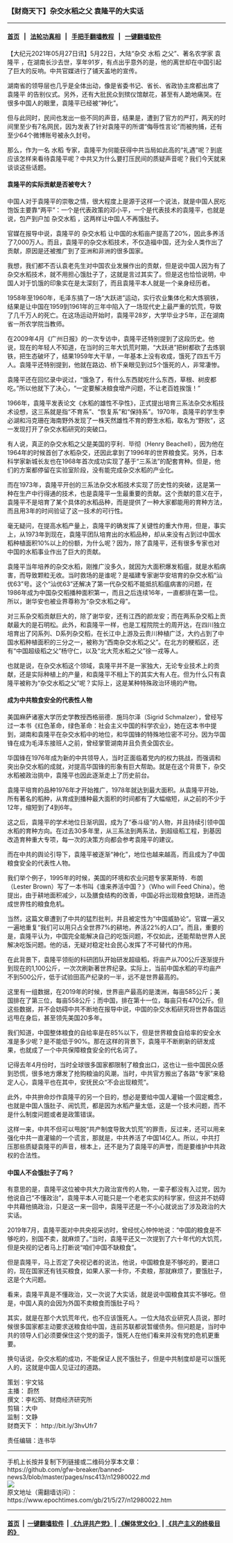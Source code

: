 ### 【财商天下】杂交水稻之父 袁隆平的大实话
------------------------

#### [首页](https://github.com/gfw-breaker/banned-news3/blob/master/README.md) &nbsp;&nbsp;|&nbsp;&nbsp; [法轮功真相](https://github.com/begood0513/basic/blob/master/README.md)  &nbsp;&nbsp;|&nbsp;&nbsp; [手把手翻墙教程](https://github.com/gfw-breaker/guides/wiki)  &nbsp;&nbsp;|&nbsp;&nbsp; [一键翻墙软件](https://github.com/gfw-breaker/nogfw/blob/master/README.md)  



<div><p>
 【大纪元2021年05月27日讯】5月22日，大陆“杂交
 <ok href="https://www.epochtimes.com/gb/tag/%E6%B0%B4%E7%A8%BB.html">
  水稻
 </ok>
 之父”、著名农学家
 <ok href="https://www.epochtimes.com/gb/tag/%E8%A2%81%E9%9A%86%E5%B9%B3.html">
  袁隆平
 </ok>
 ，在湖南长沙去世，享年91岁，有点出乎意外的是，他的离世却在中国引起了巨大的反响。中共官媒进行了铺天盖地的宣传。
</p>
<p>
 湖南省的领导层也几乎是全体出动，像是省委书记、省长、省政协主席都出席了
 <ok href="https://www.epochtimes.com/gb/tag/%E8%A2%81%E9%9A%86%E5%B9%B3.html">
  袁隆平
 </ok>
 的告别仪式。另外，还有大批民众到殡仪馆献花，甚至有人跪地痛哭。在很多中国人的眼里，袁隆平已经被“神化”。
</p>
<p>
 但与此同时，民间也发出一些不同的声音，结果是，遭到了官方的严打，两天的时间里至少有7名网民，因为发表了针对袁隆平的所谓“侮辱性言论”而被拘捕，还有至少64个微博账号被永久封号。
</p>
<p>
 那么，作为一名
 <ok href="https://www.epochtimes.com/gb/tag/%E6%B0%B4%E7%A8%BB.html">
  水稻
 </ok>
 专家，袁隆平为何能获得中共当局如此高的“礼遇”呢？到底应该怎样来看待袁隆平呢？中共又为什么要打压民间的质疑声音呢？我们今天就来谈谈这些话题。
</p>
<p>
</p>
<h4>
 袁隆平的实际贡献是否被夸大？
</h4>
<p>
 中国人对于袁隆平的崇敬之情，很大程度上是源于这样一个说法，就是中国人民吃饱饭主要靠“两平”：一个是代表政策的邓小平，一个是代表技术的袁隆平，也就是说，包产到户加
 <ok href="https://www.epochtimes.com/gb/tag/%E6%9D%82%E4%BA%A4%E6%B0%B4%E7%A8%BB.html">
  杂交水稻
 </ok>
 ，这两样让中国人不再饿肚子。
</p>
<p>
 官媒在报导中说，袁隆平的
 <ok href="https://www.epochtimes.com/gb/tag/%E6%9D%82%E4%BA%A4%E6%B0%B4%E7%A8%BB.html">
  杂交水稻
 </ok>
 让中国的水稻亩产提高了20%，因此多养活了7,000万人。而且，袁隆平的杂交水稻技术，不仅造福中国，还为全人类作出了贡献，原因是还被推广到了亚洲和非洲的很多国家。
</p>
<p>
 我想，我们都不否认袁老先生对中国农业发展作出的贡献，但是说中国人因为有了杂交水稻技术，就不用担心饿肚子了，这就是言过其实了。但是这也恰恰说明，中国人对于饥饿的印象实在是太深刻了，而且袁隆平本人就是一个亲身经历者。
</p>
<p>
 1958年至1960年，毛泽东搞了一场“大跃进”运动，实行农业集体化和大炼钢铁，结果是让中国在1959到1961年的三年中陷入了一场现代史上最严重的饥荒，导致了几千万人的死亡。在这场运动开始时，袁隆平28岁，大学毕业才5年，正在湖南省一所农学院当教师。
</p>
<p>
 在2009年4月《广州日报》的一次专访中，袁隆平还特别提到了这段历史。他说，现在的年轻人不知道，在当时的三年大饥荒时期，“大跃进”把树都砍了去炼钢铁，把生态破坏了，结果1959年大干旱，一年基本上没有收成，饿死了四五千万人。袁隆平还特别提到，他就在路边、桥下亲眼见到过5个饿死的人，非常凄惨。
</p>
<p>
 袁隆平还在回忆录中说过，“饿急了，有什么东西就吃什么东西，草根、树皮都吃。”所以他就下了决心，“一定要解决粮食增产问题，不让老百姓挨饿！”
</p>
<p>
 1966年，袁隆平发表论文《水稻的雄性不孕性》，正式提出培育三系法杂交水稻技术设想，这三系就是指“不育系”、“恢复系”和“保持系”。1970年，袁隆平的学生李必湖和冯克珊在海南野外发现了一株天然雄性不育的野生水稻，取名为“野败”，这一发现打开了杂交水稻研究的突破口。
</p>
<p>
 有人说，真正的杂交水稻之父是美国的亨利．毕彻（Henry Beachell），因为他在1964年的时候首创了水稻杂交，还因此拿到了1996年的世界粮食奖。另外，日本科学家新城长友也在1968年首次成功实现了基于“三系法”的配套育种。但是，他们的方案都停留在实验室阶段，没有能完成杂交水稻的产业化。
</p>
<p>
 而在1973年，袁隆平开创的三系法杂交水稻技术实现了历史性的突破，这是第一种在生产中行得通的技术，也是袁隆平一生最重要的贡献。这个贡献的意义在于，袁隆平不是培育了某个具体的水稻品种，而是提供了一种大家都能用的育种方法，而且用3年的时间验证了这一技术的可行性。
</p>
<p>
 毫无疑问，在提高水稻产量上，袁隆平的确发挥了关键性的重大作用，但是，事实上，从1973年到现在，袁隆平团队培育出的水稻品种，却从来没有占到过中国水稻种植面积10%以上的份额，为什么呢？因为，除了袁隆平，还有很多专家也对中国的水稻事业作出了巨大的贡献。
</p>
<p>
 袁隆平当年培养的杂交水稻，刚推广没多久，就因为大面积爆发稻瘟，就是水稻病害，而导致颗粒无收。当时救场的是谁呢？是福建专家谢华安培育的杂交水稻“汕优63”号。这个“汕优63”还解决了第一代杂交稻不能抵抗稻瘟病害的问题，在1986年成为中国杂交稻播种面积第一，而且之后连续16年，一直都排在第一位。所以，谢华安也被业界尊称为“杂交水稻之母”。
</p>
<p>
 对三系杂交稻贡献巨大的，除了谢华安，还有江西的颜龙安；而在两系杂交稻上贡献最大的是石明松。此外，和袁隆平一样，也是工程院院士的周开达，在四川独立培育出了冈系列、D系列杂交稻，在长江中上游及云贵川种植广泛，大约占到了中国水稻种植面积的三分之一，被称为“西南杂交水稻之父”。在北方的粳稻区，还有“中国超级稻之父”杨守仁，以及“北大荒水稻之父”徐一戎等人。
</p>
<p>
 也就是说，在杂交水稻这个领域，袁隆平并不是一家独大，无论专业技术上的贡献，还是实际种植上的产量，和袁隆平不相上下的其实大有人在。但为什么只有袁隆平被称为“杂交水稻之父”呢？实际上，这是某种特殊政治环境的产物。
</p>
<h4>
 成为中共粮食安全的代表性人物
</h4>
<p>
 美国麻萨诸塞大学历史学教授西格丽德．施玛尔泽（Sigrid Schmalzer），曾经写过一本书《红色革命，绿色革命：社会主义中国的科学农业》，她在这本书中提到，湖南和袁隆平在杂交水稻中的地位，和华国锋的特殊地位密不可分。因为华国锋在成为毛泽东接班人之前，曾经掌管湖南并且负责全国农业。
</p>
<p>
 华国锋在1976年成为新的中共领导人，当时正面临着党内的权力挑战，而强调和突出杂交水稻的成就，对提高华国锋的形象有巨大帮助。就是在这个背景下，杂交水稻被政治挑中，袁隆平也因此逐渐走上了历史前台。
</p>
<p>
 袁隆平培育的品种1976年才开始推广，1978年就达到最大面积。从袁隆平开始，所有著名的稻种，从育成到播种最大面积的时间都有了大幅缩短，从之前的不少于12年，缩短到了4到6年。
</p>
<p>
 这之后，袁隆平的学术地位日渐巩固，成为了“泰斗级”的人物，并且持续引领中国水稻的育种方向。在过去30多年里，从三系法到两系法，到超级稻工程，到基因改造育种重大专项，每一次的决策方向都会参考袁隆平的建议。
</p>
<p>
 而在中共的舆论引导下，袁隆平被逐渐“神化”，地位也越来越高，而且成为了中国粮食安全的代表性人物。
</p>
<p>
 我们举个例子，1995年的时候，美国的环境和农业问题专家莱斯特．布朗（Lester Brown）写了一本书叫《谁来养活中国？》（Who will Feed China）。他提出，由于耕地面积减少，以及膳食结构的改善，中国必将出现粮食短缺，进而造成世界性的粮食危机。
</p>
<p>
 当然，这篇文章遭到了中共的猛烈批判，并且被定性为“中国威胁论”。官媒一遍又一遍地重复“我们可以用只占全世界7%的耕地，养活22%的人口”。而且，重要的是，袁隆平认为，中国完全能解决自己的吃饭问题，不仅如此，还能帮助世界人民解决吃饭问题。他的话，无疑对稳定社会民心发挥了不可替代的作用。
</p>
<p>
 在此背景下，袁隆平领衔的科研团队开始研发超级稻，将亩产从700公斤逐渐提升到现在的1,100公斤，一次次刷新著世界纪录。实际上，当前中国水稻的平均亩产不到500公斤，低于试验田高产纪录的一半，远不是世界最高的。
</p>
<p>
 这里有一组数据，在2019年的时候，世界亩产最高的是澳洲，每亩585公斤；美国排在了第三位，每亩558公斤；而中国，排在第十一位，每亩只有470公斤。但这些数据，并不会妨碍中共不断地在报导中说，中国的杂交水稻研究将世界各国远远甩在身后，甚至领先美国20多年。
</p>
<p>
 我们知道，中国整体粮食的自给率是在85%以下，但是世界粮食自给率的安全水准是多少呢？是不能低于90%。那在这样的背景下，袁隆平不断刷新的研发成果，也就成了一个中共保障粮食安全的代名词了。
</p>
<p>
 记得去年4月份时，当时全球很多国家都限制了粮食出口，这也让一些中国民众感到恐慌，很多地方爆发了抢购粮油的风潮，当时，中共官方搬出了各路“专家”来稳定人心，袁隆平也在其中，安抚民众“不会出现粮荒”。
</p>
<p>
 此外，中共拚命炒作袁隆平的另一个目的，想必是要给中国人灌输一个固定概念，也就是中国人饿肚子、闹饥荒，都是因为水稻产量太低，这是一个技术问题，而不是什么制度问题或者是政策错误。
</p>
<p>
 这样一来，中共不但可以甩脱“共产制度导致大饥荒”的罪责，反过来，还可以用来强化中共一直灌输的一个谎言，那就是，中共养活了中国14亿人。所以，中共打压那些质疑袁隆平的声音，根本上，还不是为了袁隆平的声誉，而是要维护中共政权的合法性。
</p>
<h4>
 中国人不会饿肚子了吗？
</h4>
<p>
 有意思的是，袁隆平这位被中共大力政治宣传的人物，一辈子都没有入过党，因为他说自己“不懂政治”，袁隆平本人可能只是一个老老实实的科学家，但这并不妨碍中共藉他搞政治，只是这一来一回中，袁隆平还是一不小心就说出了涉及政治的大实话。
</p>
<p>
 2019年7月，袁隆平面对中共央视采访时，曾经忧心忡忡地说：“中国的粮食是不够吃的，别国不卖，就麻烦了。”当时，袁隆平还又一次提到了六十年代的大饥荒，但是央视的记者马上打断说“咱们中国不缺粮食”。
</p>
<p>
 但是袁隆平，马上否定了央视记者的说法，他说，中国粮食是不够吃的，要进口的，现在国家还有钱买粮食，如果人家一卡你，不卖粮，那就麻烦了，要饿肚子，这是个大问题。
</p>
<p>
 看来，袁隆平真是不懂政治，又一次说了大实话，就是说中国粮食其实不够吃。但是，中国人真的会因为外国不卖粮食而饿肚子吗？
</p>
<p>
 其实，就是在那个大饥荒年代，也不应该饿死人。一位大陆农业研究人员说，那时候很多国家都主动要求送粮食给中国，连前苏联都说暂缓债务。但问题是，当时中共的领导人们必须要保住这个党的面子，饿死人在他们看来并没有党的危机更重要。
</p>
<p>
 换句话说，杂交水稻的成功，不能保证人民不饿肚子，但是中共制度却是可以饿死人的，这就是中国人见证过的道路。
</p>
<p>
 策划：宇文铭
 <br/>
 主播：
 <ok href="https://www.epochtimes.com/gb/tag/%E8%94%9A%E7%84%B6.html">
  蔚然
 </ok>
 <br/>
 撰文：李松筠、财商经济研究所
 <br/>
 剪辑：大中
 <br/>
 监制：文静
 <br/>
 <ok href="https://www.epochtimes.com/gb/tag/%E8%B4%A2%E5%95%86%E5%A4%A9%E4%B8%8B.html">
  财商天下
 </ok>
 ：
 <ok href="http://bit.ly/3hvUfr7">
  http://bit.ly/3hvUfr7
 </ok>
</p>
<p>
 责任编辑：连书华
</p>
</div>
<hr/>
手机上长按并复制下列链接或二维码分享本文章：<br/>
https://github.com/gfw-breaker/banned-news3/blob/master/pages/nsc413/n12980022.md <br/>
<a href='https://github.com/gfw-breaker/banned-news3/blob/master/pages/nsc413/n12980022.md'><img src='https://github.com/gfw-breaker/banned-news3/blob/master/pages/nsc413/n12980022.md.png'/></a> <br/>
原文地址（需翻墙访问）：https://www.epochtimes.com/gb/21/5/27/n12980022.htm


------------------------
#### [首页](https://github.com/gfw-breaker/banned-news3/blob/master/README.md) &nbsp;|&nbsp; [一键翻墙软件](https://github.com/gfw-breaker/nogfw/blob/master/README.md) &nbsp;| [《九评共产党》](https://github.com/gfw-breaker/9ping.md/blob/master/README.md#九评之一评共产党是什么) | [《解体党文化》](https://github.com/gfw-breaker/jtdwh.md/blob/master/README.md) | [《共产主义的终极目的》](https://github.com/gfw-breaker/gczydzjmd.md/blob/master/README.md)


<img src='http://gfw-breaker.win/banned-news3/pages/nsc413/n12980022.md' width='0px' height='0px'/>